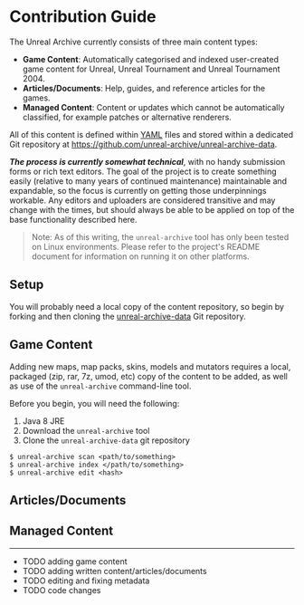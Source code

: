# Contribution Guide

The Unreal Archive currently consists of three main content types:

- **Game Content**: Automatically categorised and indexed user-created game content for Unreal, Unreal Tournament and Unreal Tournament 2004. 
- **Articles/Documents**: Help, guides, and reference articles for the games.
- **Managed Content**: Content or updates which cannot be automatically classified, for example patches or alternative renderers.

All of this content is defined within [YAML](https://en.wikipedia.org/wiki/YAML) files and stored within a dedicated Git repository at
https://github.com/unreal-archive/unreal-archive-data.

_**The process is currently somewhat technical**_, with no handy submission 
forms or rich text editors. The goal of the project is to create something 
easily (relative to many years of continued maintenance) maintainable and 
expandable, so the focus is currently on getting those underpinnings workable.
Any editors and uploaders are considered transitive and may change with the 
times, but should always be able to be applied on top of the base functionality
described here.  

> Note: As of this writing, the `unreal-archive` tool has only been tested on 
> Linux environments. Please refer to the project's README document for 
> information on running it on other platforms.

## Setup

You will probably need a local copy of the content repository, so begin by
forking and then cloning the 
[unreal-archive-data](https://github.com/unreal-archive/unreal-archive-data)
Git repository.


## Game Content

Adding new maps, map packs, skins, models and mutators requires a local,
packaged (zip, rar, 7z, umod, etc) copy of the content to be added, as well as
use of the `unreal-archive` command-line tool.

Before you begin, you will need the following:

1. Java 8 JRE
2. Download the `unreal-archive` tool
3. Clone the `unreal-archive-data` git repository



```
$ unreal-archive scan <path/to/something>
$ unreal-archive index </path/to/something>
$ unreal-archive edit <hash>
```

## Articles/Documents



## Managed Content



----

- TODO adding game content
- TODO adding written content/articles/documents
- TODO editing and fixing metadata
- TODO code changes
